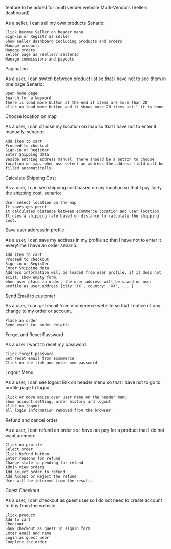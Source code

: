 feature to be added for multi vender website 
Multi-Vendors (Sellers dashboard) 

As a seller, I can sell my own products Senario:

    Click Become Seller on header menu
    Sign-in or Registr as seller
    Show seller dashboard including products and orders
    Manage products
    Manage orders
    Seller page as /seller/:sellerId
    Manage commissions and payouts

Pagination

As a user, I can switch between product list so that I have not to see them in one page Senario:

    Open home page
    Search for a keyword
    There is load more button at the end if items are more than 20
    click on load more button and it shows more 20 items until it is done.

Choose location on map

As a user, I can choose my location on map so that I have not to enter it manually. senario:

    Add item to cart
    Proceed to checkout
    Sign-in or Register
    Enter Shipping data
    Beside entring address manual, there should be a button to choose location on map. when use select an address the address field will be filled automatically.

Calculate Shipping Cost

As a user, I can see shipping cost based on my location so that I pay fairly the shipping cost. senario:

    User select location on the map
    It saves gps point
    It calculates distance between ecommerce location and user location
    It uses a shipping rate based on distance to calculate the shipping cost.

Save user address in profile

As a user, I can save my address in my profile so that I have not to enter it everytime I have an order senario:

    Add item to cart
    Proceed to checkout
    Sign-in or Register
    Enter Shipping data
    Address information will be loaded from user profile. if it does not exist, show empty form.
    when user place an order, the user address will be saved on user profile as user.address {city:'XX', country: 'XX', ... }

Send Email to customer

As a user, I can get email from ecommerce website so that I notice of any change to my order or account.

    Place an order
    Send email for order details

Forget and Reset Password

As a user I want to reset my password.

    Click forget password
    Get reset email from ecommerce
    Click on the link and enter new password

Logout Menu

As a user, I can see logout link on header menu so that I have not to go to profile page to logout

    Click or move mouse over user name on the header menu
    show account setting, order history and logout
    click on logout
    all login information removed from the browser.

Refund and cancel order

As a user, I can refund an order so I have not pay for a product that I do not want anemore

    Click on profile
    Select order
    Click Refund button
    Enter reasons for refund
    Change state to pending for refund
    Admin view orders
    Add select order to refund
    Add Accept or Reject the refund
    User will be informed from the result.

Guest Checkout

As a user, I can checkout as guest user so I do not need to create account to buy from the website.

    Click product
    Add to cart
    Checkout
    Show checkout as guest in signin form
    Enter email and name
    Login as guest user
    Complete the order
